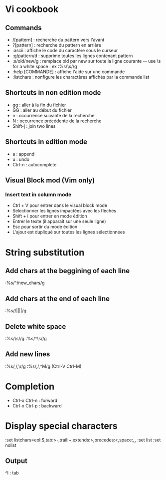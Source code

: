# Vi cookbook

## Commands

- /[pattern] : recherche du pattern vers l'avant
- ?[pattern] : recherche du pattern en arrière
- :ascii : affiche le code du caractère sous le curseur
- :g/pattern/d : supprime toutes les lignes contenant pattern
- :s/old/new/g : remplace old par new sur toute la ligne courante
  -- use \s for a white space : ex :%s/\s//g
- :help [COMMANDE] : affiche l'aide sur une commande
- :listchars : nonfigure les charactères affichés par la commande list

## Shortcuts in non edition mode

- gg : aller à la fin du fichier
- GG : aller au début du fichier
- n : occurrence suivante de la recherche
- N : occurrence précédente de la recherche
- Shift-j : join two lines

## Shortcuts in edition mode

- a : append
- u : undo
- Ctrl-n : autocomplete

## Visual Block mod (Vim only)

### Insert text in column mode

- Ctrl + V pour entrer dans le visual block mode
- Selectionner les lignes impactées avec les flèches
- Shift + i pour entrer en mode édition
- Entrer le texte (il apparaît sur une seule ligne)
- Esc pour sortir du mode édition
- L'ajout est dupliqué sur toutes les lignes sélectionnées

# String substitution

## Add chars at the beggining of each line

:%s/^/new_chars/g

## Add chars at the end of each line

:%s/$/||||$/g

## Delete white space

:%s/\s//g
:%s/^\s//g

## Add new lines

:%s/,/,\r/g
:%s/,/,^M/g (Ctrl-V Ctrl-M)

# Completion

- Ctrl-x Ctrl-n : forward
- Ctrl-x Ctrl-p : backward

# Display special characters

:set listchars=eol:\$,tab:>-,trail:~,extends:>,precedes:<,space:␣
:set list
:set nolist

## Output

^I : tab
